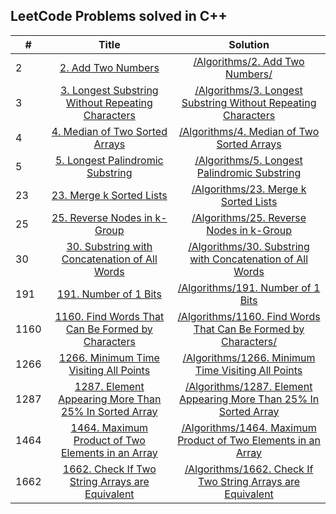 ## LeetCode Problems solved in C++

| # | Title | Solution |
| - |:-----:|:--------:|
| 2|[2. Add Two Numbers](https://leetcode.com/problems/add-two-numbers/)|[/Algorithms/2. Add Two Numbers/](https://github.com/PabloMorer/LeetCode/tree/main/Algorithms/2.%20Add%20Two%20Numbers)
| 3|[3. Longest Substring Without Repeating Characters](https://leetcode.com/problems/add-two-numbers/)|[/Algorithms/3. Longest Substring Without Repeating Characters](https://github.com/PabloMorer/LeetCode/tree/main/Algorithms/3.%20Longest%20Substring%20Without%20Repeating%20Characters)
| 4|[4. Median of Two Sorted Arrays](https://leetcode.com/problems/median-of-two-sorted-arrays/)|[/Algorithms/4. Median of Two Sorted Arrays](https://github.com/PabloMorer/LeetCode/tree/main/Algorithms/4.%20Median%20of%20Two%20Sorted%20Arrays)
| 5|[5. Longest Palindromic Substring](https://leetcode.com/problems/longest-palindromic-substring/)|[/Algorithms/5. Longest Palindromic Substring](https://github.com/PabloMorer/LeetCode/tree/main/Algorithms/5.%20Longest%20Palindromic%20Substring)
| 23|[23. Merge k Sorted Lists](https://leetcode.com/problems/merge-k-sorted-lists/)|[/Algorithms/23. Merge k Sorted Lists](https://github.com/PabloMorer/LeetCode/blob/main/Algorithms/23.%20Merge%20k%20Sorted%20Lists/23_Merge_k_Sorted_lists.cpp) 
| 25|[25. Reverse Nodes in k-Group](https://leetcode.com/problems/reverse-nodes-in-k-group/)|[/Algorithms/25. Reverse Nodes in k-Group](https://github.com/PabloMorer/LeetCode/tree/main/Algorithms/25.%20Reverse%20Nodes%20in%20k-Group) 
| 30|[30. Substring with Concatenation of All Words](https://leetcode.com/problems/substring-with-concatenation-of-all-words/)|[/Algorithms/30. Substring with Concatenation of All Words](https://github.com/PabloMorer/LeetCode/tree/main/Algorithms/30.%20Substring%20with%20Concatenation%20of%20All%20Words) 
| 191|[191. Number of 1 Bits](https://leetcode.com/problems/number-of-1-bits/)|[/Algorithms/191. Number of 1 Bits](https://github.com/PabloMorer/LeetCode/tree/main/Algorithms/) 
|1160|[1160. Find Words That Can Be Formed by Characters](https://leetcode.com/problems/find-words-that-can-be-formed-by-characters/)|[/Algorithms/1160. Find Words That Can Be Formed by Characters/](https://github.com/PabloMorer/LeetCode/tree/main/Algorithms/1160.%20Find%20Words%20That%20Can%20Be%20Formed%20by%20Characters)
|1266|[1266. Minimum Time Visiting All Points](https://leetcode.com/problems/minimum-time-visiting-all-points)|[/Algorithms/1266. Minimum Time Visiting All Points](https://github.com/PabloMorer/LeetCode/tree/main/Algorithms/1266.%20Minimum%20Time%20Visiting%20All%20Points)
|1287|[1287. Element Appearing More Than 25% In Sorted Array](https://leetcode.com/problems/element-appearing-more-than-25-in-sorted-array/)|[/Algorithms/1287. Element Appearing More Than 25% In Sorted Array](https://github.com/PabloMorer/LeetCode/tree/main/Algorithms/1287.%20Element%20Appearing%20More%20Than%2025%25%20In%20Sorted%20Array)
|1464|[1464. Maximum Product of Two Elements in an Array](https://leetcode.com/problems/maximum-product-of-two-elements-in-an-array/)|[/Algorithms/1464. Maximum Product of Two Elements in an Array](https://github.com/PabloMorer/LeetCode/tree/main/Algorithms/1464.%20Maximum%20Product%20of%20Two%20Elements%20in%20an%20Array)
|1662|[1662. Check If Two String Arrays are Equivalent](https://leetcode.com/problems/check-if-two-string-arrays-are-equivalent/)|[/Algorithms/1662. Check If Two String Arrays are Equivalent](https://github.com/PabloMorer/LeetCode/tree/main/Algorithms/1662.%20Check%20If%20Two%20String%20Arrays%20are%20Equivalent) 

